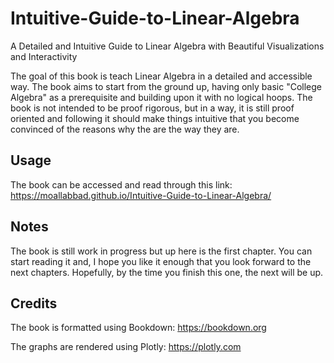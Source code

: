 # Intuitive-Guide-to-Linear-Algebra
A Detailed and Intuitive Guide to Linear Algebra with Beautiful Visualizations and Interactivity

The goal of this book is teach Linear Algebra in a detailed and accessible way. The book aims to start from the ground up, having only basic "College Algebra" as a prerequisite and building upon it with no logical hoops. The book is not intended to be proof rigorous, but in a way, it is still proof oriented and following it should make things intuitive that you become convinced of the reasons why the are the way they are.

## Usage
The book can be accessed and read through this link:
https://moallabbad.github.io/Intuitive-Guide-to-Linear-Algebra/

## Notes
The book is still work in progress but up here is the first chapter. You can start reading it and, I hope you like it enough that you look forward to the next chapters. Hopefully, by the time you finish this one, the next will be up.

## Credits
The book is formatted using Bookdown: https://bookdown.org

The graphs are rendered using Plotly: https://plotly.com
